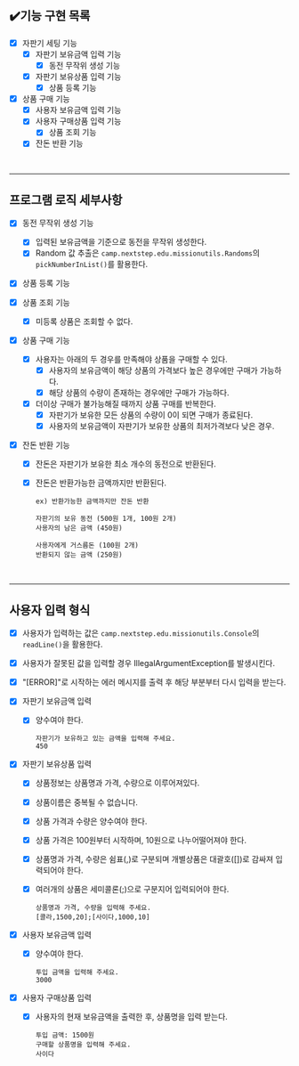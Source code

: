 ## ✔️기능 구현 목록

- [x] 자판기 세팅 기능
    - [x] 자판기 보유금액 입력 기능
        - [x] 동전 무작위 생성 기능
    - [x] 자판기 보유상품 입력 기능
        - [x] 상품 등록 기능

- [x] 상품 구매 기능
    - [x] 사용자 보유금액 입력 기능
    - [x] 사용자 구매상품 입력 기능
        - [x] 상품 조회 기능
    - [x] 잔돈 반환 기능

<br>

---

## 프로그램 로직 세부사항

- [x] 동전 무작위 생성 기능
    - [x] 입력된 보유금액을 기준으로 동전을 무작위 생성한다.
    - [x] Random 값 추출은 `camp.nextstep.edu.missionutils.Randoms`의 `pickNumberInList()`를 활용한다.

- [x] 상품 등록 기능

- [x] 상품 조회 기능
    - [x] 미등록 상품은 조회할 수 없다.

- [x] 상품 구매 기능
    - [x] 사용자는 아래의 두 경우를 만족해야 상품을 구매할 수 있다.
        - [x] 사용자의 보유금액이 해당 상품의 가격보다 높은 경우에만 구매가 가능하다.
        - [x] 해당 상품의 수량이 존재하는 경우에만 구매가 가능하다.
    - [x] 더이상 구매가 불가능해질 때까지 상품 구매를 반복한다.
        - [x] 자판기가 보유한 모든 상품의 수량이 0이 되면 구매가 종료된다.
        - [x] 사용자의 보유금액이 자판기가 보유한 상품의 최저가격보다 낮은 경우.

- [x] 잔돈 반환 기능
    - [x] 잔돈은 자판기가 보유한 최소 개수의 동전으로 반환된다.
    - [x] 잔돈은 반환가능한 금액까지만 반환된다.

          ex) 반환가능한 금액까지만 잔돈 반환

          자판기의 보유 동전 (500원 1개, 100원 2개)
          사용자의 남은 금액 (450원)

          사용자에게 거스름돈 (100원 2개)
          반환되지 않는 금액 (250원)

<br>

---

## 사용자 입력 형식

- [x] 사용자가 입력하는 값은 `camp.nextstep.edu.missionutils.Console`의 `readLine()`을 활용한다.
- [x] 사용자가 잘못된 값을 입력할 경우 IllegalArgumentException를 발생시킨다.
- [x] "[ERROR]"로 시작하는 에러 메시지를 출력 후 해당 부분부터 다시 입력을 받는다.

- [x] 자판기 보유금액 입력
    - [x] 양수여야 한다.

          자판기가 보유하고 있는 금액을 입력해 주세요.
          450

- [x] 자판기 보유상품 입력
    - [x] 상품정보는 상품명과 가격, 수량으로 이루어져있다.
    - [x] 상품이름은 중복될 수 없습니다.
    - [x] 상품 가격과 수량은 양수여야 한다.
    - [x] 상품 가격은 100원부터 시작하며, 10원으로 나누어떨어져야 한다.
    - [x] 상품명과 가격, 수량은 쉼표(,)로 구분되며 개별상품은 대괄호([])로 감싸져 입력되어야 한다.
    - [x] 여러개의 상품은 세미콜론(;)으로 구분지어 입력되어야 한다.

          상품명과 가격, 수량을 입력해 주세요.
          [콜라,1500,20];[사이다,1000,10]


- [x] 사용자 보유금액 입력
    - [x] 양수여야 한다.

          투입 금액을 입력해 주세요.
          3000

- [x] 사용자 구매상품 입력
    - [x] 사용자의 현재 보유금액을 출력한 후, 상품명을 입력 받는다.

          투입 금액: 1500원
          구매할 상품명을 입력해 주세요.
          사이다


<br>

